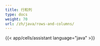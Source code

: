 ```yaml
---
title: 行和列
type: docs
weight: 70
url: /zh/java/rows-and-columns/
---
```




{{< app/cells/assistant language="java" >}}
